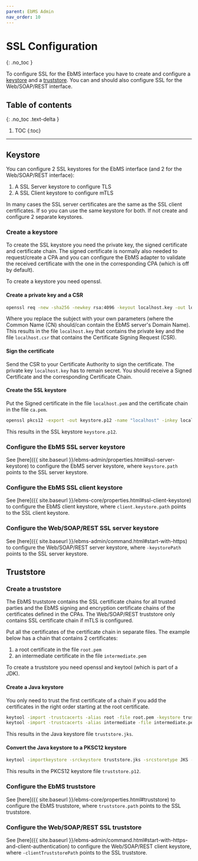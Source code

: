 ```yaml
---
parent: EbMS Admin
nav_order: 10
---
```


# SSL Configuration
{: .no_toc }

To configure SSL for the EbMS interface you have to create and configure a [keystore](#keystore) and a [truststore](#truststore). You can and should also configure SSL for the Web/SOAP/REST interface.

## Table of contents
{: .no_toc .text-delta }

1. TOC
{:toc}
---

## Keystore

You can configure 2 SSL keystores for the EbMS interface (and 2 for the Web/SOAP/REST interface):

1. A SSL Server keystore to configure TLS
2. A SSL Client keystore to configure mTLS

In many cases the SSL server certificates are the same as the SSL client certificates. If so you can use the same keystore for both. If not create and configure 2 separate keystores.

### Create a keystore

To create the SSL keystore you need the private key, the signed certificate and certificate chain. The signed certificate is normally also needed to request/create a CPA and you can configure the EbMS adapter to validate the received certificate with the one in the corresponding CPA (which is off by default).

To create a keystore you need openssl.

#### Create a private key and a CSR

```sh
openssl req -new -sha256 -newkey rsa:4096 -keyout localhost.key -out localhost.csr -subj "/C=NL/ST=Groningen/L=Groningen/O=Ordina/OU=OSD/CN=ebms.ordina.nl"
```

Where you replace the subject with your own parameters (where the Common Name (CN) should/can contain the EbMS server's Domain Name). This results in the file `localhost.key` that contains the private key and the file `localhost.csr` that contains the Certificate Signing Request (CSR).

#### Sign the certificate

Send the CSR to your Certificate Authority to sign the certificate. The private key `localhost.key` has to remain secret. You should receive a Signed Certificate and the corresponding Certificate Chain.

#### Create the SSL keystore

Put the Signed certificate in the file `localhost.pem` and the certificate chain in the file `ca.pem`.

```sh
openssl pkcs12 -export -out keystore.p12 -name "localhost" -inkey localhost.key -in localhost.pem -certfile ca.pem
```

This results in the SSL keystore `keystore.p12`.

### Configure the EbMS SSL server keystore

See [here]({{ site.baseurl }}/ebms-admin/properties.html#ssl-server-keystore) to configure the EbMS server keystore, where `keystore.path` points to the SSL server keystore.

### Configure the EbMS SSL client keystore

See [here]({{ site.baseurl }}/ebms-core/properties.html#ssl-client-keystore) to configure the EbMS client keystore, where `client.keystore.path` points to the SSL client keystore. 

### Configure the Web/SOAP/REST SSL server keystore

See [here]({{ site.baseurl }}/ebms-admin/command.html#start-with-https) to configure the Web/SOAP/REST server keystore, where `-keystorePath` points to the SSL server keystore. 

## Truststore

### Create a truststore

The EbMS truststore contains the SSL certificate chains for all trusted parties and the EbMS signing and encryption certificate chains of the certificates defined in the CPAs. The Web/SOAP/REST truststore only contains SSL certificate chain if mTLS is configured.


Put all the certificates of the certificate chain in separate files. The example below has a chain that contains 2 certificates:

1. a root certificate in the file `root.pem`
2. an intermediate certificate in the file `intermediate.pem`

To create a truststore you need openssl and keytool (which is part of a JDK).

#### Create a Java keystore

You only need to trust the first certificate of a chain if you add the certificates in the right order starting at the root certificate.

```sh
keytool -import -trustcacerts -alias root -file root.pem -keystore truststore.jks
keytool -import -trustcacerts -alias intermediate -file intermediate.pem -keystore truststore.jks
```

This results in the Java keystore file `truststore.jks`.

#### Convert the Java keystore to a PKSC12 keystore

```sh
keytool -importkeystore -srckeystore truststore.jks -srcstoretype JKS -destkeystore truststore.p12 -deststoretype PKCS12
```

This results in the PKCS12 keystore file `truststore.p12`.

### Configure the EbMS truststore

See [here]({{ site.baseurl }}/ebms-core/properties.html#truststore) to configure the EbMS truststore, where `truststore.path` points to the SSL truststore.

### Configure the Web/SOAP/REST SSL truststore

See [here]({{ site.baseurl }}/ebms-admin/command.html#start-with-https-and-client-authentication) to configure the Web/SOAP/REST client keystore, where `-clientTruststorePath` points to the SSL truststore. 

